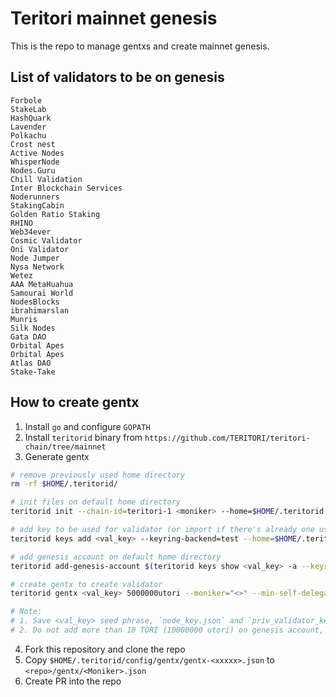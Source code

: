 # Teritori mainnet genesis

This is the repo to manage gentxs and create mainnet genesis.

## List of validators to be on genesis

```
Forbole
StakeLab
HashQuark
Lavender
Polkachu
Crost nest
Active Nodes
WhisperNode
Nodes.Guru
Chill Validation
Inter Blockchain Services
Noderunners
StakingCabin
Golden Ratio Staking
RHINO
Web34ever
Cosmic Validator
Oni Validator
Node Jumper
Nysa Network
Wetez
AAA MetaHuahua
Samouraï World
NodesBlocks
ibrahimarslan
Munris
Silk Nodes
Gata DAO
Orbital Apes
Orbital Apes
Atlas DAO
Stake-Take
```

## How to create gentx

1. Install `go` and configure `GOPATH`
2. Install `teritorid` binary from `https://github.com/TERITORI/teritori-chain/tree/mainnet`
3. Generate gentx

```sh
# remove previously used home directory
rm -rf $HOME/.teritorid/

# init files on default home directory
teritorid init --chain-id=teritori-1 <moniker> --home=$HOME/.teritorid

# add key to be used for validator (or import if there's already one using `--recover flag`)
teritorid keys add <val_key> --keyring-backend=test --home=$HOME/.teritorid

# add genesis account on default home directory
teritorid add-genesis-account $(teritorid keys show <val_key> -a --keyring-backend=test --home=$HOME/.teritorid) 10000000utori --home=$HOME/.teritorid

# create gentx to create validator
teritorid gentx <val_key> 5000000utori --moniker="<>" --min-self-delegation="1000000" --commission-max-change-rate="<>" --commission-max-rate="<>"  --commission-rate="<>" --website="<>" --identity="<>" --security-contact="<>" --details="<>" --keyring-backend=test --home=$HOME/.teritorid --chain-id=teritori-1

# Note:
# 1. Save <val_key> seed phrase, `node_key.json` and `priv_validator_key.json` to be used when running validator.
# 2. Do not add more than 10 TORI (10000000 utori) on genesis account, since at genesis 10 TORI is given to validators.
```

4. Fork this repository and clone the repo
5. Copy `$HOME/.teritorid/config/gentx/gentx-<xxxxx>.json` to `<repo>/gentx/<Moniker>.json`
6. Create PR into the repo
